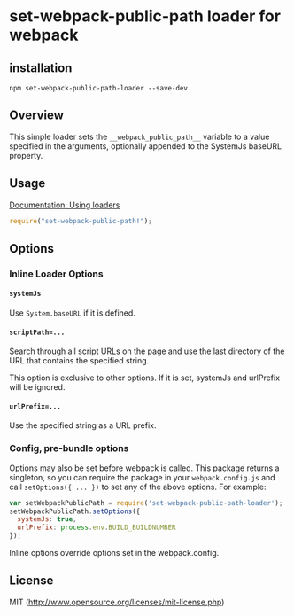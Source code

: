 # set-webpack-public-path loader for webpack

## installation

`npm set-webpack-public-path-loader --save-dev`

## Overview

This simple loader sets the `__webpack_public_path__` variable to
a value specified in the arguments, optionally appended to the SystemJs baseURL
property.

## Usage

[Documentation: Using loaders](http://webpack.github.io/docs/using-loaders.html)

``` javascript
require("set-webpack-public-path!");
```

## Options

### Inline Loader Options

#### `systemJs`

Use `System.baseURL` if it is defined.

#### `scriptPath=...`

Search through all script URLs on the page and use the last directory of the URL that contains the specified string.

This option is exclusive to other options. If it is set, systemJs and urlPrefix will be ignored.

#### `urlPrefix=...`

Use the specified string as a URL prefix.

### Config, pre-bundle options

Options may also be set before webpack is called. This package returns a singleton,
so you can require the package in your `webpack.config.js` and call `setOptions({ ... })`
to set any of the above options. For example:

``` javascript
var setWebpackPublicPath = require('set-webpack-public-path-loader');
setWebpackPublicPath.setOptions({
  systemJs: true,
  urlPrefix: process.env.BUILD_BUILDNUMBER
});
```

Inline options override options set in the webpack.config.

## License

MIT (http://www.opensource.org/licenses/mit-license.php)

